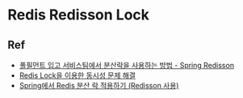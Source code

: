 # Redis Redisson Lock

## Ref

- [풀필먼트 입고 서비스팀에서 분산락을 사용하는 방법 - Spring Redisson](https://helloworld.kurly.com/blog/distributed-redisson-lock/)
- [Redis Lock을 이용한 동시성 문제 해결](https://velog.io/@hkyo96/Redis-%EB%B6%84%EC%82%B0%EB%9D%BD%EC%9D%84-%EC%9D%B4%EC%9A%A9%ED%95%9C-%EB%8F%99%EC%8B%9C%EC%84%B1-%EB%AC%B8%EC%A0%9C-%ED%95%B4%EA%B2%B0)
- [Spring에서 Redis 분산 락 적용하기 (Redisson 사용)](https://velog.io/@profoundsea25/Spring%EC%97%90%EC%84%9C-Redis-%EB%B6%84%EC%82%B0-%EB%9D%BD-%EC%A0%81%EC%9A%A9%ED%95%98%EA%B8%B0-Redisson-%EC%82%AC%EC%9A%A9)


